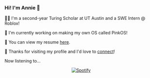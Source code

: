 ### Hi! I'm Annie 💖

👩‍💻 I'm a second-year Turing Scholar at UT Austin and a SWE Intern @ Roblox! 

👾 I'm currently working on making my own OS called PinkOS! 

📄 You can view my resume [here](https://github.com/anniehu17/anniehu17/blob/main/Annie_Hu_Resume.pdf). 

💌 Thanks for visiting my profile and I'd love to [connect](https://www.linkedin.com/in/annie-grace-hu/)!

Now listening to...
&nbsp;<div align="center">
  [![Spotify](https://now-playing-status.vercel.app/api/spotify?background_color=0d1117&border_color=ffffff)](https://open.spotify.com/user/thefrenchstuff)
</div>
